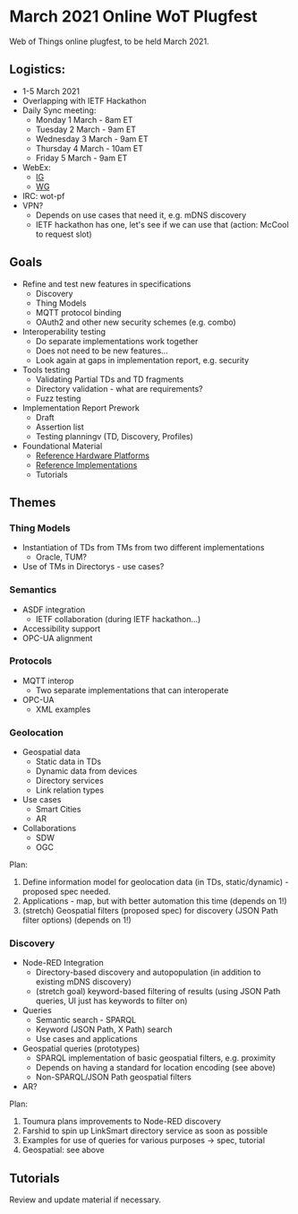 # March 2021 Online WoT Plugfest
Web of Things online plugfest, to be held March 2021.

## Logistics:
* 1-5 March 2021
* Overlapping with IETF Hackathon
* Daily Sync meeting: 
    - Monday 1 March - 8am ET 
    - Tuesday 2 March - 9am ET
    - Wednesday 3 March - 9am ET
    - Thursday 4 March - 10am ET
    - Friday 5 March - 9am ET
* WebEx: 
    - [IG](https://lists.w3.org/Archives/Member/member-wot-ig/2021Feb/0010.html)
    - [WG](https://lists.w3.org/Archives/Member/member-wot-wg/2021Feb/0010.html)
* IRC: wot-pf
* VPN?
    - Depends on use cases that need it, e.g. mDNS discovery
    - IETF hackathon has one, let's see if we can use that (action: McCool to request slot)

## Goals
* Refine and test new features in specifications
    - Discovery
    - Thing Models
    - MQTT protocol binding
    - OAuth2 and other new security schemes (e.g. combo)
* Interoperability testing
    - Do separate implementations work together
    - Does not need to be new features...
    - Look again at gaps in implementation report, e.g. security
* Tools testing
    - Validating Partial TDs and TD fragments
    - Directory validation - what are requirements?
    - Fuzz testing
* Implementation Report Prework
    - Draft
    - Assertion list
    - Testing planningv (TD, Discovery, Profiles)
* Foundational Material
    - [Reference Hardware Platforms](reference/hw.md)
    - [Reference Implementations](reference/impl.md)
    - Tutorials

## Themes
### Thing Models
* Instantiation of TDs from TMs from two different implementations
    - Oracle, TUM?
* Use of TMs in Directorys - use cases?

### Semantics
* ASDF integration
   - IETF collaboration (during IETF hackathon...)
* Accessibility support
* OPC-UA alignment

### Protocols
* MQTT interop
    - Two separate implementations that can interoperate
* OPC-UA
    - XML examples

### Geolocation
* Geospatial data 
   - Static data in TDs
   - Dynamic data from devices
   - Directory services
   - Link relation types
* Use cases
   - Smart Cities
   - AR
* Collaborations
   - SDW
   - OGC
   
Plan:
1. Define information model for geolocation data (in TDs, static/dynamic) - proposed spec needed.
2. Applications - map, but with better automation this time (depends on 1!)
3. (stretch) Geospatial filters (proposed spec) for discovery (JSON Path filter options) (depends on 1!)
   
### Discovery
* Node-RED Integration
    - Directory-based discovery and autopopulation (in addition to existing mDNS discovery)
    - (stretch goal) keyword-based filtering of results (using JSON Path queries, UI just has keywords to filter on)
* Queries
    - Semantic search - SPARQL
    - Keyword (JSON Path, X Path) search
    - Use cases and applications
* Geospatial queries (prototypes)
    - SPARQL implementation of basic geospatial filters, e.g. proximity
    - Depends on having a standard for location encoding (see above)
    - Non-SPARQL/JSON Path geospatial filters
* AR?
    
Plan:
1. Toumura plans improvements to Node-RED discovery
2. Farshid to spin up LinkSmart directory service as soon as possible
3. Examples for use of queries for various purposes -> spec, tutorial
4. Geospatial: see above
     
## Tutorials
Review and update material if necessary.
